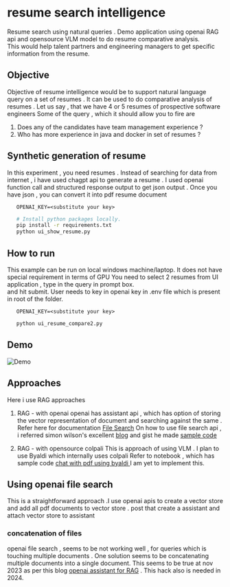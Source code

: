 # resume search intelligence
Resume search using natural queries .  Demo application using openai RAG api and opensource VLM model to do resume comparative analysis.  
This would help talent partners and engineering managers to get specific information from the resume.

## Objective 
Objective of resume intelligence would be to support natural language query on a set of resumes .
It can be used to do comparative analysis of resumes .
Let us say , that we have 4 or 5 resumes of prospective software engineers
Some of the query , which it should allow you to fire are 
1. Does any of the candidates have team management experience ? 
2. Who has more experience in java and docker in set of resumes ?

## Synthetic generation of resume
  In this experiment , you need resumes .
  Instead of searching for data from internet , i have used chagpt api to generate a resume .
  I used openai function call and structured response output to get json output . Once you have json , you can convert it into pdf resume document 

```
   OPENAI_KEY=<substitute your key>
``` 
```bash
   # Install python packages locally.
   pip install -r requirements.txt
   python ui_show_resume.py
```

## How to run 
  This example can be run on local windows machine/laptop. 
  It does not have special requirement in terms of GPU 
  You need to select 2 resumes from UI application , type in the query in prompt box.  
  and hit submit.
  User needs to key in openai key in .env file which is present in root of the folder. 

```
   OPENAI_KEY=<substitute your key>
``` 
```bash
   python ui_resume_compare2.py
```
## Demo
![Demo](demo.gif)

## Approaches
Here i use RAG approaches 
1. RAG - with openai
   openai has assistant api , which has option of storing the vector representation of document and searching against the same .
   Refer here for documentation [File Search](https://platform.openai.com/docs/assistants/tools/file-search)
   On how to use file search api , i referred simon wilson's excellent [blog](https://simonwillison.net/2024/Aug/30/openai-file-search/) and gist he made [sample code](https://gist.github.com/simonw/97e29b86540fcc627da4984daf5b7f9f)

2. RAG - with opensource colpali
   This is approach of using VLM . I plan to use Byaldi which internally uses colpali
   Refer to notebook , which has sample code [chat with pdf using byaldi
   ](https://github.com/AnswerDotAI/byaldi/blob/main/examples/chat_with_your_pdf.ipynb)
   I am yet to implement this.

## Using openai file search 
This is a straightforward approach .I use openai apis to create a vector store and add all pdf documents to vector store . post that create a assistant and attach vector store to assistant 

### concatenation of files
openai file search , seems to be not working well , for queries which is touching multiple documents . One solution seems to be concatenating multiple documents into a single document.
This seems to be true at nov 2023 as per this blog [openai assistant for RAG](https://www.tonic.ai/blog/rag-evaluation-series-validating-openai-assistants-rag-performance) . This hack also is needed in 2024. 
